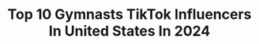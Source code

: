 ---
title: Top 10 Gymnasts TikTok Influencers In United States In 2024
description: >-
  Find top gymnasts TikTok influencers in United States in 2024. Most popular hashtags: #fyp #gymnastics #foryou #greenscreen.
platform: TikTok
hits: 480
text_top: See the most popular TikTok profiles on inBeat.
text_bottom: Our platform aggregates 480 TikTok influencers like this in United States for you to connect with.
profiles:
  - username: "parkerrylan"
    fullname: >-
      Parker Rylan
    bio: >-
      Ur school has no gymnastics team This is a last resort 🙄 he/they
    location: "United States"
    followers: 1600000
    engagement: 2784
    commentsToLikes: 0.034132
    id: ck8vvf9azllv10j78afdoy3fo
    verified: false
    hashtags: "#foryoupage, #foryou, #squishmallows, #slowzoom"
  - username: "laurenstocker29"
    fullname: >-
      Hey -Lauren here!
    bio: >-
      Gymnastics coach/ Wisconsin mom of 2 - a fan of having FUN!!!
    location: "United States"
    followers: 31400
    engagement: 1893
    commentsToLikes: 0.138682
    id: ck90txtgzuceh0j782un6t8a6
    verified: false
    hashtags: "#storytime, #coach, #wisconsin, #girlsnightout"
  - username: "emilee.fitz"
    fullname: >-
      Emilee Fitzwater
    bio: >-
      Jesus. MX. Gymnast. ASL. ⬇️Moto & Gymnastics Fundraising Merchandise⬇️
    location: "United States"
    followers: 54100
    engagement: 1451
    commentsToLikes: 0.072285
    id: ckbfbihrf3in60j23geonij7a
    verified: false
    hashtags: "#mxgirl, #motocross, #gymnast, #mx"
  - username: "iitsfaith"
    fullname: >-
      ✨Faith✨
    bio: >-
      yes i’m @payton’s sister i basically only ever talk about dogs and gymnastics 19
    location: "United States"
    followers: 857200
    engagement: 2454
    commentsToLikes: 0.012611
    id: ck99a2in1fqlm0j78qsppqgxq
    verified: false
    hashtags: "#duet, #nevermind"
  - username: "umitsclaire"
    fullname: >-
      Claire 🍯 ❤️
    bio: >-
      Following back on IG 👻claire_gymnast4 nj 🇪🇬🇩🇪 claire@clementinegroup.co
    location: "United States"
    followers: 1500000
    engagement: 1819
    commentsToLikes: 0.082770
    id: ck9vftozu4kmq0j78m69n87gg
    verified: false
    hashtags: "#teamboandtee"
  - username: "meghangreenwald"
    fullname: >-
      meghan🦋💋👼🏼
    bio: >-
      hi💋 15 || NY📍 sc: meg_gymnast15
    location: "United States"
    followers: 23600
    engagement: 1099
    commentsToLikes: 0.074484
    id: ck9100gvmfymm0j78xr75hvjn
    verified: false
    hashtags: "#louispartridge, #greenscreen, #fyp, #rickybowen"
  - username: "jaslene.marie"
    fullname: >-
      70k?!✨
    bio: >-
      📍Ct📍 💞Jaslene💞 🥰Just for fun🥰 👑Gymnast😊 🦋Go follow the IG🦋
    location: "United States"
    followers: 51800
    engagement: 2379
    commentsToLikes: 0.038235
    id: ckal4d8at26sf0i78zrozchi9
    verified: false
    hashtags: "#tumbling, #4yp, #gymnastics, #follow"
  - username: "aesthetic1062"
    fullname: >-
      🦋Aesthetic100🦋
    bio: >-
      💖💖💖💖💖 💖 💖17k 18k 19k 🔓20k Last follower:freyawilliams_gymnast
    location: "United States"
    followers: 16400
    engagement: 2669
    commentsToLikes: 0.044909
    id: ckbet9z2ic5xm0j23488ojfo2
    verified: false
    hashtags: "#greenscreen, #xyzbca, #fyp, #foryou"
  - username: "la_acrobatics"
    fullname: >-
      Lindsey Ann
    bio: >-
      Adult gymnast, UNC 21 Stopping doesn’t mean standing still.
    location: "United States"
    followers: 275000
    engagement: 2176
    commentsToLikes: 0.006764
    id: ck80cqd4qairp0j78eh72e8p4
    verified: true
    hashtags: "#foryou, #flips, #gymnast, #aerialist"
  - username: "yoitscassss"
    fullname: >-
      cass
    bio: >-
      asu gymnastics 24’🔱 don’t take these too seriously<3 insta: @cassi.barbanente
    location: "United States"
    followers: 4844
    engagement: 1155
    commentsToLikes: 0.049051
    id: ckd5zqffs0x410j23y31mmn3p
    verified: false
    hashtags: "#fyp, #gymnast, #gymnastics, #greenscreen"
---